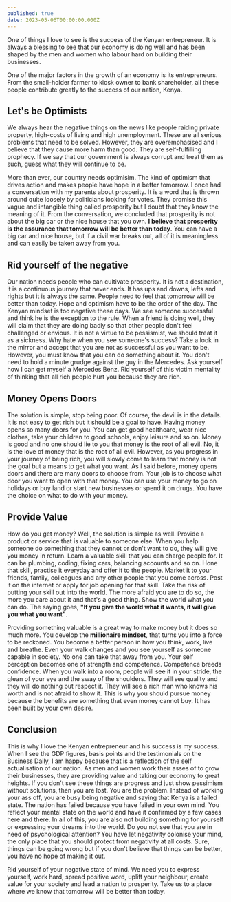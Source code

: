 ```yaml
---
published: true
date: 2023-05-06T00:00:00.000Z
---
```

One of things I love to see is the success of the Kenyan entrepreneur. It is always a blessing to see that our economy is doing well and has been shaped by the men and women who labour hard on building their businesses. 

One of the major factors in the growth of an economy is its entrepreneurs. From the small-holder farmer to kiosk owner to bank shareholder, all these people contribute greatly to the success of our nation, Kenya.

## Let's be Optimists

We always hear the negative things on the news like people raiding private property, high-costs of living and high unemployment. These are all serious problems that need to be solved. However, they are overemphasised and I believe that they cause more harm than good. They are self-fulfilling prophecy. If we say that our government is always corrupt and treat them as such, guess what they will continue to be. 

More than ever, our country needs optimisim. The kind of optimism that drives action and makes people have hope in a better tomorrow. I once had a conversation with my parents about prosperity. It is a word that is thrown around quite loosely by politicians looking for votes. They promise this vague and intangible thing called prosperity but I doubt that they know the meaning of it. From the conversation, we concluded that prosperity is not about the big car or the nice house that you own. **I believe that prosperity is the assurance that tomorrow will be better than today**. You can have a big car and nice house, but if a civil war breaks out, all of it is meaningless and can easily be taken away from you. 

## Rid yourself of the negative

Our nation needs people who can cultivate prosperity. It is not a destination, it is a continuous journey that never ends. It has ups and downs, lefts and rights but it is always the same. People need to feel that tomorrow will be better than today. Hope and optimism have to be the order of the day. The Kenyan mindset is too negative these days. We see someone successful and think he is the exception to the rule. When a friend is doing well, they will claim that they are doing badly so that other people don't feel challenged or envious. It is not a virtue to be pessismist, we should treat it as a sickness. Why hate when you see someone's success? Take a look in the mirror and accept that you are not as successful as you want to be. However, you must know that you can do something about it. You don't need to hold a minute grudge against the guy in the Mercedes. Ask yourself how I can get myself a Mercedes Benz. Rid yourself of this victim mentality of thinking that all rich people hurt you because they are rich. 

## Money Opens Doors

The solution is simple, stop being poor. Of course, the devil is in the details. It is not easy to get rich but it should be a goal to have. Having money opens so many doors for you. You can get good healthcare, wear nice clothes, take your children to good schools, enjoy leisure and so on. Money is good and no one should lie to you that money is the root of all evil. No, it is the love of money that is the root of all evil. However, as you progress in your journey of being rich, you will slowly come to learn that money is not the goal but a means to get what you want. As I said before, money opens doors and there are many doors to choose from. Your job is to choose what door you want to open with that money. You can use your money to go on holidays or buy land or start new businesses or spend it on drugs. You have the choice on what to do with your money.

## Provide Value

How do you get money? Well, the solution is simple as well. Provide a product or service that is valuable to someone else. When you help someone do something that they cannot or don't want to do, they will give you money in return. Learn a valuable skill that you can charge people for. It can be plumbing, coding, fixing cars, balancing accounts and so on. Hone that skill, practise it everyday and offer it to the people. Market it to your friends, family, colleagues and any other people that you come across. Post it on the internet or apply for job opening for that skill. Take the risk of putting your skill out into the world. The more afraid you are to do so, the more you care about it and that's a good thing. Show the world what you can do. The saying goes, **"If you give the world what it wants, it will give you what you want"**.

Providing something valuable is a great way to make money but it does so much more. You develop the **millionaire mindset**, that turns you into a force to be reckoned. You become a better person in how you think, work, live and breathe. Even your walk changes and you see yourself as someone capable in society. No one can take that away from you. Your self perception becomes one of strength and competence. Competence breeds confidence. When you walk into a room, people will see it in your stride, the glean of your eye and the sway of the shoulders. They will see quality and they will do nothing but respect it. They will see a rich man who knows his worth and is not afraid to show it. This is why you should pursue money because the benefits are something that even money cannot buy. It has been built by your own desire.

## Conclusion

This is why I love the Kenyan entrepreneur and his success is my success. When I see the GDP figures, basis points and the testimonials on the Business Daily, I am happy because that is a reflection of the self actualisation of our nation. As men and women work their asses of to grow their businesses, they are providing value and taking our economy to great heights. If you don't see these things are progress and just show pessimism without solutions, then you are lost. You are the problem. Instead of working your ass off, you are busy being negative and saying that Kenya is a failed state. The nation has failed because you have failed in your own mind. You reflect your mental state on the world and have it confirmed by a few cases here and there. In all of this, you are also not building something for yourself or expressing your dreams into the world. Do you not see that you are in need of psychological attention? You have let negativity colonise your mind, the only place that you should protect from negativity at all costs. Sure, things can be going wrong but if you don't believe that things can be better, you have no hope of making it out. 

Rid yourself of your negative state of mind. We need you to express yourself, work hard, spread positive word, uplift your neighbour, create value for your society and lead a nation to prosperity. Take us to a place where we know that tomorrow will be better than today.
